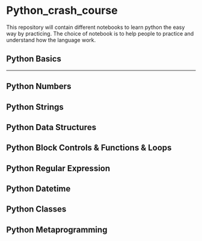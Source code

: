 # Python_crash_course
This repository will contain different notebooks to learn python the easy way by practicing. 
The choice of notebook is to help people to practice and understand how the language work. 


## Python Basics
---

## Python Numbers


## Python Strings


## Python Data Structures


## Python Block Controls & Functions & Loops 


## Python Regular Expression


## Python Datetime


## Python Classes


## Python Metaprogramming 

